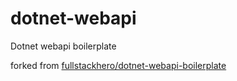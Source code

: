 # dotnet-webapi
Dotnet webapi boilerplate

forked from [fullstackhero/dotnet-webapi-boilerplate](https://github.com/fullstackhero/dotnet-webapi-boilerplate)
